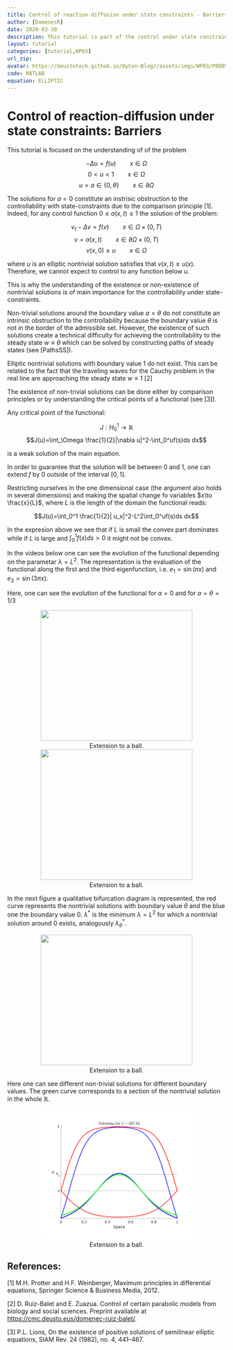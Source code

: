 ```yaml
---
title: Control of reaction-diffusion under state constraints - Barriers
author: [DomenecR]
date: 2020-03-30
description: This tutorial is part of the control under state constraints. We will show how obstructions to the state constraint controllability can appear.
layout: tutorial
categories: [tutorial,WP03]
url_zip:
avatar: https://deustotech.github.io/DyCon-Blog//assets/imgs/WP03/P0005/figures/completepath02L12-1.png
code: MATLAB
equation: ELLIPTIC
---
```


# Control of reaction-diffusion under state constraints: Barriers

This tutorial is focused on the understanding of of the problem

$$-\Delta u=f(u) \qquad x\in\Omega$$
$$ 0< u< 1 \qquad x\in\Omega$$
$$ u=a\in\{0,\theta\} \qquad x\in\partial\Omega$$

The solutions for $a=0$ constitute an instrisic obstruction to the controllability with state-constraints due to the comparison principle [1]. Indeed, for any control function $0\leq a(x,t)\leq 1$
the solution of the problem:

$$v_t-\Delta v=f(v) \qquad x\in\Omega\times(0,T)$$
$$ v=a(x,t) \qquad x\in\partial\Omega\times(0,T)$$
$$ v(x,0)\geq u \qquad x\in\Omega$$

where $u$ is an elliptic nontrivial solution satisfies that $v(x,t)\geq u(x)$. Therefore, we cannot expect to control to any function below $u$.


This is why the understanding of the existence or non-existence of nontrivial solutions is of main importance for the controllability under state-constraints.


Non-trivial solutions around the boundary value $a=\theta$ do not constitute an intrinsic obstruction to the controllability because the boundary value $\theta$ is not in the border of the admissible set. However, the existence of such solutions create a technical difficulty for achieving the controllability to the steady state $w\equiv \theta$ which can be solved by constructing paths of steady states (see [PathsSS]).

Elliptic nontrivial solutions with boundary value 1 do not exist. This can be related to the fact that the traveling waves for the Cauchy problem in the real line are approaching the steady state $w\equiv 1$ [2]



The existence of non-trivial solutions can be done either by comparison principles or by understanding the critical points of a functional (see [3]).

Any critical point of the functional:

$$J: H^1_0\to  \mathbb{R}$$
$$J(u)=\int_\Omega \frac{1}{2}|\nabla u|^2-\int_0^uf(s)ds dx$$

is a weak solution of the main equation. 

In order to guarantee that the solution will be between $0$ and $1$, one can extend $f$ by $0$ outside of the interval $[0,1]$.

Restricting ourselves in the one dimensional case (the argument also holds in several dimensions) and making the spatial change fo variables $x\to \frac{x}{L}$, where $L$ is the length of the domain the functional reads:

$$J(u)=\int_0^1 \frac{1}{2}| u_x|^2-L^2\int_0^uf(s)ds dx$$

In the expresion above we see that if $L$ is small the convex part dominates while if $L$ is large and $\int_0^1f(s)ds>0$ it might not be convex.


In the videos below one can see the evolution of the functional depending on the parametar $\lambda=L^2$. The representation is the evaluation of the functional along the first and the third eigenfunction, i.e. $e_1=\sin(\pi x)$ and $e_3=\sin(3\pi x)$.


Here, one can see the evolution of the functional for $a=0$ and for $a=\theta=1/3$

<center>
<img  src="figures/barrier0.mp4"  width="350"  height="300"  />
</center>
<center>Extension to a ball.</center>
</div>

<center>
<img  src="figures/barriertheta.mp4"  width="350"  height="300"  />
</center>
<center>Extension to a ball.</center>
</div>



In the next figure a qualitative bifurcation diagram is represented, the red curve represents the nontrivial solutions with boundary value $\theta$ and the blue one the boundary value $0$. $\lambda^*$ is the minimum $\lambda=L^2$ for which a nontrivial solution around $0$ exists, analogously $\lambda^*_\theta$.

<center>
<img  src="figures/bistablenonsmetric-1.png"  width="350"  height="300"  />
</center>
<center>Extension to a ball.</center>
</div>


Here one can see different non-trivial solutions for different boundary values. The green curve corresponds to a section of the nontrivial solution in the whole $\mathbb{R}$.

<center>
<img  src="figures/ellipticL20DEF-1.png"  width="350"  height="300"  />
</center>
<center>Extension to a ball.</center>
</div>





## References:

[1] M.H. Protter and H.F. Weinberger, Maximum principles in differential equations, Springer Science & Business Media, 2012.


[2] D.  Ruiz-Balet  and  E.  Zuazua. Control of certain parabolic models from biology and social sciences.   Preprint  available  at https://cmc.deusto.eus/domenec-ruiz-balet/.

[3]  P.L. Lions, On the existence of positive solutions of semilinear elliptic equations, SIAM Rev. 24 (1982), no. 4, 441–467.
  
